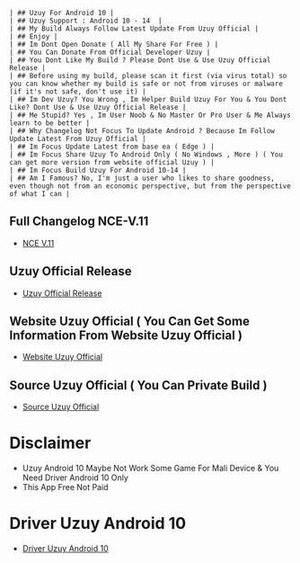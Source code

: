 ~~~
| ## Uzuy For Android 10 |
| ## Uzuy Support : Android 10 - 14  |
| ## My Build Always Follow Latest Update From Uzuy Official |
| ## Enjoy |
| ## Im Dont Open Donate ( All My Share For Free ) |
| ## You Can Donate From Official Developer Uzuy |
| ## You Dont Like My Build ? Please Dont Use & Use Uzuy Official Release |
| ## Before using my build, please scan it first (via virus total) so you can know whether my build is safe or not from viruses or malware (if it's not safe, don't use it) |
| ## Im Dev Uzuy? You Wrong , Im Helper Build Uzuy For You & You Dont Like? Dont Use & Use Uzuy Official Release |
| ## Me Stupid? Yes , Im User Noob & No Master Or Pro User & Me Always learn to be better |
| ## Why Changelog Not Focus To Update Android ? Because Im Follow Update Latest From Uzuy Official |
| ## Im Focus Update Latest from base ea ( Edge ) |
| ## Im Focus Share Uzuy To Android Only ( No Windows , More ) ( You can get more version from website official Uzuy ) |
| ## Im Focus Build Uzuy For Android 10-14 |
| ## Am I Famous? No, I'm just a user who likes to share goodness, even though not from an economic perspective, but from the perspective of what I can |
~~~

## Full Changelog NCE-V.11 ##
* [ NCE V.11 ](https://github.com/XForYouX/Uzuy-Android-10/releases/tag/NCE-V.11)

## Uzuy Official Release 
* [Uzuy Official Release ](https://uzuy-edge.org/download-page)

## Website Uzuy Official ( You Can Get Some Information From Website Uzuy Official )
* [Website Uzuy Official](https://uzuy-edge.org/)

## Source Uzuy Official ( You Can Private Build )
* [Source Uzuy Official](https://git.uzuy-edge.org/Uzuy/Uzuy-MMJR.git)

# Disclaimer
* Uzuy Android 10 Maybe Not Work Some Game For Mali Device & You Need Driver Android 10 Only
* This App Free Not Paid

# Driver Uzuy Android 10
* [Driver Uzuy Android 10](https://github.com/XHYN-PH/switch-android10-guide)

